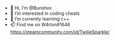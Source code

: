 - 👋 Hi, I’m @Bunshxx
- 👀 I’m interested in coding cheats
- 🌱 I’m currently learning c++
- 📫 Find me on W4rtxn#1646 https://steamcommunity.com/id/TwilieSparkle/
